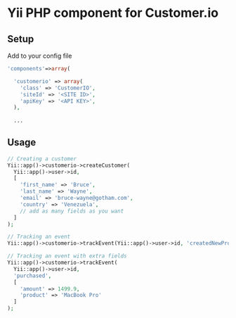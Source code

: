 Yii PHP component for Customer.io
==============

Setup
----------------------------
Add to your config file
```php
'components'=>array(

  'customerio' => array(
    'class' => 'CustomerIO',
    'siteId' => '<SITE ID>',
    'apiKey' => '<API KEY>',
  ),
  
  ...
```

Usage
----------------------------
```php
// Creating a customer
Yii::app()->customerio->createCustomer(
  Yii::app()->user->id,
  [
    'first_name' => 'Bruce',
    'last_name' => 'Wayne',
    'email' => 'bruce-wayne@gotham.com',
    'country' => 'Venezuela',
    // add as many fields as you want
  ]
);

// Tracking an event
Yii::app()->customerio->trackEvent(Yii::app()->user->id, 'createdNewProject');

// Tracking an event with extra fields
Yii::app()->customerio->trackEvent(
  Yii::app()->user->id, 
  'purchased',
  [
    'amount' => 1499.9,
    'product' => 'MacBook Pro'
  ]
);
```

